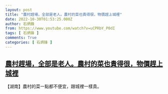 ```yaml
---
layout: post
title: "農村趕場，全部是老人。農村的菜也貴得很，物價趕上城裡"
date: 2022-10-30T01:53:25.000Z
author: 石炳鋒
from: https://www.youtube.com/watch?v=uCPRbY_P0dI
tags: [ 石炳锋 ]
comments: True
categories: [ 石炳锋 ]
---
```

<!--1667094805000-->
[農村趕場，全部是老人。農村的菜也貴得很，物價趕上城裡](https://www.youtube.com/watch?v=uCPRbY_P0dI)
------

<div>
【湖南】農村的菜一點都不便宜，跟城裡一樣貴。
</div>
